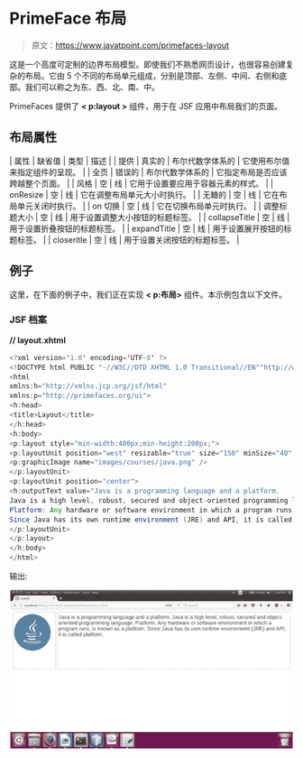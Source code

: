 # PrimeFace 布局

> 原文：<https://www.javatpoint.com/primefaces-layout>

这是一个高度可定制的边界布局模型。即使我们不熟悉网页设计，也很容易创建复杂的布局。它由 5 个不同的布局单元组成，分别是顶部、左侧、中间、右侧和底部。我们可以称之为东、西、北、南、中。

PrimeFaces 提供了 **< p:layout >** 组件，用于在 JSF 应用中布局我们的页面。

## 布局属性

| 属性 | 缺省值 | 类型 | 描述 |
| 提供 | 真实的 | 布尔代数学体系的 | 它使用布尔值来指定组件的呈现。 |
| 全页 | 错误的 | 布尔代数学体系的 | 它指定布局是否应该跨越整个页面。 |
| 风格 | 空 | 线 | 它用于设置要应用于容器元素的样式。 |
| onResize | 空 | 线 | 它在调整布局单元大小时执行。 |
| 无糖的 | 空 | 线 | 它在布局单元关闭时执行。 |
| on 切换 | 空 | 线 | 它在切换布局单元时执行。 |
| 调整标题大小 | 空 | 线 | 用于设置调整大小按钮的标题标签。 |
| collapseTitle | 空 | 线 | 用于设置折叠按钮的标题标签。 |
| expandTitle | 空 | 线 | 用于设置展开按钮的标题标签。 |
| closeritle | 空 | 线 | 用于设置关闭按钮的标题标签。 |

## 例子

这里，在下面的例子中，我们正在实现 **< p:布局>** 组件。本示例包含以下文件。

### JSF 档案

**// layout.xhtml**

```java
<?xml version='1.0' encoding='UTF-8' ?>
<!DOCTYPE html PUBLIC "-//W3C//DTD XHTML 1.0 Transitional//EN""http://www.w3.org/TR/xhtml1/DTD/xhtml1-transitional.dtd">
<html 
xmlns:h="http://xmlns.jcp.org/jsf/html"
xmlns:p="http://primefaces.org/ui">
<h:head>
<title>Layout</title>
</h:head>
<h:body>
<p:layout style="min-width:400px;min-height:200px;">
<p:layoutUnit position="west" resizable="true" size="150" minSize="40" maxSize="200">
<p:graphicImage name="images/courses/java.png" />
</p:layoutUnit>
<p:layoutUnit position="center">
<h:outputText value="Java is a programming language and a platform.
Java is a high level, robust, secured and object-oriented programming language.
Platform: Any hardware or software environment in which a program runs, is known as a platform. 
Since Java has its own runtime environment (JRE) and API, it is called platform."/>
</p:layoutUnit>
</p:layout>
</h:body>
</html>

```

输出:

![PrimeFaces Layout 1](img/762c0b7f67d4d31c8dc2177ebca6ea16.png)